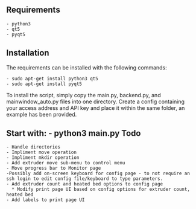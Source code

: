 Requirements
------
	- python3
	- qt5
	- pyqt5
Installation
------
The requirements can be installed with the following commands:

    - sudo apt-get install python3 qt5
	- sudo apt-get install pyqt5
To install the script, simply copy the main.py, backend.py, and mainwindow_auto.py files into one directory. Create a config containing your access address and API key and place it within the same folder, an example has been provided.

Start with:
	- python3 main.py
Todo
------
	- Handle directories
	- Impliment move operation
	- Impliment mkdir operation
	- Add extruder move sub-menu to control menu
	- Move progress bar to Monitor page
	-Possibly add on-screen keyboard for config page - to not require an ssh login to edit config file/keyboard to type parameters.
	- Add extruder count and heated bed options to config page
	  * Modify print page UI based on config options for extruder count, heated bed
	- Add labels to print page UI
